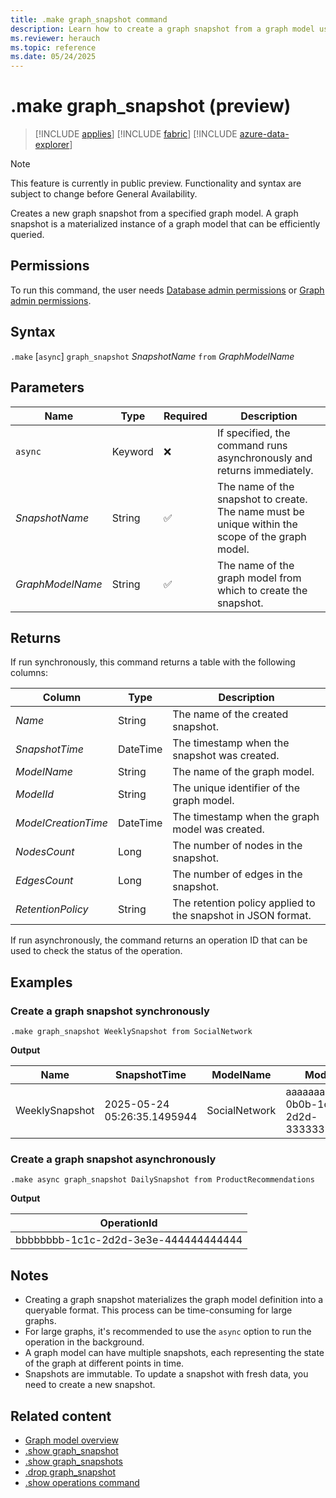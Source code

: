 ```yaml
---
title: .make graph_snapshot command
description: Learn how to create a graph snapshot from a graph model using the .make graph_snapshot command with syntax, parameters, and examples.
ms.reviewer: herauch
ms.topic: reference
ms.date: 05/24/2025
---
```


# .make graph_snapshot (preview)

> [!INCLUDE [applies](../../includes/applies-to-version/applies.md)] [!INCLUDE [fabric](../../includes/applies-to-version/fabric.md)] [!INCLUDE [azure-data-explorer](../../includes/applies-to-version/azure-data-explorer.md)]

> [!NOTE]
> This feature is currently in public preview. Functionality and syntax are subject to change before General Availability.

Creates a new graph snapshot from a specified graph model. A graph snapshot is a materialized instance of a graph model that can be efficiently queried.

## Permissions

To run this command, the user needs [Database admin permissions](../../access-control/role-based-access-control.md) or [Graph admin permissions](../../access-control/role-based-access-control.md).

## Syntax

`.make` [`async`] `graph_snapshot` *SnapshotName* `from` *GraphModelName*

## Parameters

|Name|Type|Required|Description|
|--|--|--|--|
|`async`|Keyword|❌|If specified, the command runs asynchronously and returns immediately.|
|*SnapshotName*|String|✅|The name of the snapshot to create. The name must be unique within the scope of the graph model.|
|*GraphModelName*|String|✅|The name of the graph model from which to create the snapshot.|

## Returns

If run synchronously, this command returns a table with the following columns:

|Column|Type|Description|
|--|--|--|
|*Name*|String|The name of the created snapshot.|
|*SnapshotTime*|DateTime|The timestamp when the snapshot was created.|
|*ModelName*|String|The name of the graph model.|
|*ModelId*|String|The unique identifier of the graph model.|
|*ModelCreationTime*|DateTime|The timestamp when the graph model was created.|
|*NodesCount*|Long|The number of nodes in the snapshot.|
|*EdgesCount*|Long|The number of edges in the snapshot.|
|*RetentionPolicy*|String|The retention policy applied to the snapshot in JSON format.|

If run asynchronously, the command returns an operation ID that can be used to check the status of the operation.

## Examples

### Create a graph snapshot synchronously

```kusto
.make graph_snapshot WeeklySnapshot from SocialNetwork
```

**Output**

|Name|SnapshotTime|ModelName|ModelId|ModelCreationTime|NodesCount|EdgesCount|RetentionPolicy|
|---|---|---|---|---|---|---|---|
|WeeklySnapshot|2025-05-24 05:26:35.1495944|SocialNetwork|aaaaaaaa-0b0b-1c1c-2d2d-333333333333|2025-05-21 10:47:05.8611670|2|1|{</br>  "SoftDeletePeriod": "365000.00:00:00"<//br>}|

### Create a graph snapshot asynchronously

```kusto
.make async graph_snapshot DailySnapshot from ProductRecommendations
```

**Output**

|OperationId|
|---|
|bbbbbbbb-1c1c-2d2d-3e3e-444444444444|

## Notes

- Creating a graph snapshot materializes the graph model definition into a queryable format. This process can be time-consuming for large graphs.
- For large graphs, it's recommended to use the `async` option to run the operation in the background.
- A graph model can have multiple snapshots, each representing the state of the graph at different points in time.
- Snapshots are immutable. To update a snapshot with fresh data, you need to create a new snapshot.

## Related content

* [Graph model overview](graph-model-overview.md)
* [.show graph_snapshot](graph-snapshot-show.md)
* [.show graph_snapshots](graph-snapshots-show.md)
* [.drop graph_snapshot](graph-snapshot-drop.md)
* [.show operations command](show-operations.md)
